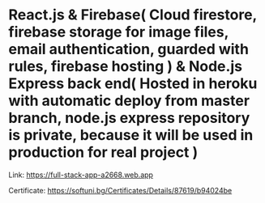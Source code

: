 # React.js & Firebase( Cloud firestore, firebase storage for image files, email authentication, guarded with rules, firebase hosting ) & Node.js Express back end( Hosted in heroku with automatic deploy from master branch, node.js express repository is private, because it will be used in production for real project )

Link: https://full-stack-app-a2668.web.app

Certificate: https://softuni.bg/Certificates/Details/87619/b94024be
